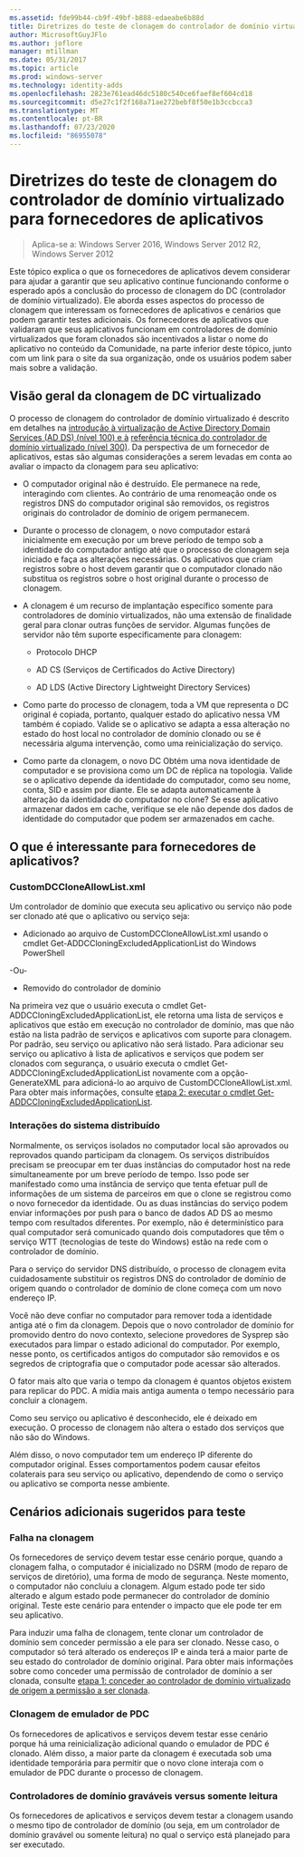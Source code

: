 ```yaml
---
ms.assetid: fde99b44-cb9f-49bf-b888-edaeabe6b88d
title: Diretrizes do teste de clonagem do controlador de domínio virtualizado para fornecedores de aplicativos
author: MicrosoftGuyJFlo
ms.author: joflore
manager: mtillman
ms.date: 05/31/2017
ms.topic: article
ms.prod: windows-server
ms.technology: identity-adds
ms.openlocfilehash: 2823e761ead46dc5180c540ce6faef8ef604cd18
ms.sourcegitcommit: d5e27c1f2f168a71ae272bebf8f50e1b3ccbcca3
ms.translationtype: MT
ms.contentlocale: pt-BR
ms.lasthandoff: 07/23/2020
ms.locfileid: "86955078"
---
```

# <a name="virtualized-domain-controller-cloning-test-guidance-for-application-vendors"></a>Diretrizes do teste de clonagem do controlador de domínio virtualizado para fornecedores de aplicativos

>Aplica-se a: Windows Server 2016, Windows Server 2012 R2, Windows Server 2012

Este tópico explica o que os fornecedores de aplicativos devem considerar para ajudar a garantir que seu aplicativo continue funcionando conforme o esperado após a conclusão do processo de clonagem do DC (controlador de domínio virtualizado). Ele aborda esses aspectos do processo de clonagem que interessam os fornecedores de aplicativos e cenários que podem garantir testes adicionais. Os fornecedores de aplicativos que validaram que seus aplicativos funcionam em controladores de domínio virtualizados que foram clonados são incentivados a listar o nome do aplicativo no conteúdo da Comunidade, na parte inferior deste tópico, junto com um link para o site da sua organização, onde os usuários podem saber mais sobre a validação.

## <a name="overview-of-virtualized-dc-cloning"></a>Visão geral da clonagem de DC virtualizado
O processo de clonagem do controlador de domínio virtualizado é descrito em detalhes na [introdução à virtualização de Active Directory Domain Services (AD DS) (nível 100) e à](../../introduction-to-active-directory-domain-services-ad-ds-virtualization-level-100.md) [referência técnica do controlador de domínio virtualizado (nível 300)](../../deploy/virtual-dc/virtualized-domain-controller-technical-reference--level-300-.md). Da perspectiva de um fornecedor de aplicativos, estas são algumas considerações a serem levadas em conta ao avaliar o impacto da clonagem para seu aplicativo:

-   O computador original não é destruído. Ele permanece na rede, interagindo com clientes. Ao contrário de uma renomeação onde os registros DNS do computador original são removidos, os registros originais do controlador de domínio de origem permanecem.

-   Durante o processo de clonagem, o novo computador estará inicialmente em execução por um breve período de tempo sob a identidade do computador antigo até que o processo de clonagem seja iniciado e faça as alterações necessárias. Os aplicativos que criam registros sobre o host devem garantir que o computador clonado não substitua os registros sobre o host original durante o processo de clonagem.

-   A clonagem é um recurso de implantação específico somente para controladores de domínio virtualizados, não uma extensão de finalidade geral para clonar outras funções de servidor. Algumas funções de servidor não têm suporte especificamente para clonagem:

    -   Protocolo DHCP

    -   AD CS (Serviços de Certificados do Active Directory)

    -   AD LDS (Active Directory Lightweight Directory Services)

-   Como parte do processo de clonagem, toda a VM que representa o DC original é copiada, portanto, qualquer estado do aplicativo nessa VM também é copiado. Valide se o aplicativo se adapta a essa alteração no estado do host local no controlador de domínio clonado ou se é necessária alguma intervenção, como uma reinicialização do serviço.

-   Como parte da clonagem, o novo DC Obtém uma nova identidade de computador e se provisiona como um DC de réplica na topologia. Valide se o aplicativo depende da identidade do computador, como seu nome, conta, SID e assim por diante. Ele se adapta automaticamente à alteração da identidade do computador no clone? Se esse aplicativo armazenar dados em cache, verifique se ele não depende dos dados de identidade do computador que podem ser armazenados em cache.

## <a name="what-is-interesting-for-application-vendors"></a>O que é interessante para fornecedores de aplicativos?

### <a name="customdccloneallowlistxml"></a>CustomDCCloneAllowList.xml
Um controlador de domínio que executa seu aplicativo ou serviço não pode ser clonado até que o aplicativo ou serviço seja:

-   Adicionado ao arquivo de CustomDCCloneAllowList.xml usando o cmdlet Get-ADDCCloningExcludedApplicationList do Windows PowerShell

-Ou-

-   Removido do controlador de domínio

Na primeira vez que o usuário executa o cmdlet Get-ADDCCloningExcludedApplicationList, ele retorna uma lista de serviços e aplicativos que estão em execução no controlador de domínio, mas que não estão na lista padrão de serviços e aplicativos com suporte para clonagem. Por padrão, seu serviço ou aplicativo não será listado. Para adicionar seu serviço ou aplicativo à lista de aplicativos e serviços que podem ser clonados com segurança, o usuário executa o cmdlet Get-ADDCCloningExcludedApplicationList novamente com a opção-GenerateXML para adicioná-lo ao arquivo de CustomDCCloneAllowList.xml. Para obter mais informações, consulte [etapa 2: executar o cmdlet Get-ADDCCloningExcludedApplicationList](/powershell/module/addsadministration/get-addccloningexcludedapplicationlist).

### <a name="distributed-system-interactions"></a>Interações do sistema distribuído
Normalmente, os serviços isolados no computador local são aprovados ou reprovados quando participam da clonagem. Os serviços distribuídos precisam se preocupar em ter duas instâncias do computador host na rede simultaneamente por um breve período de tempo. Isso pode ser manifestado como uma instância de serviço que tenta efetuar pull de informações de um sistema de parceiros em que o clone se registrou como o novo fornecedor da identidade. Ou as duas instâncias do serviço podem enviar informações por push para o banco de dados AD DS ao mesmo tempo com resultados diferentes. Por exemplo, não é determinístico para qual computador será comunicado quando dois computadores que têm o serviço WTT (tecnologias de teste do Windows) estão na rede com o controlador de domínio.

Para o serviço do servidor DNS distribuído, o processo de clonagem evita cuidadosamente substituir os registros DNS do controlador de domínio de origem quando o controlador de domínio de clone começa com um novo endereço IP.

Você não deve confiar no computador para remover toda a identidade antiga até o fim da clonagem. Depois que o novo controlador de domínio for promovido dentro do novo contexto, selecione provedores de Sysprep são executados para limpar o estado adicional do computador. Por exemplo, nesse ponto, os certificados antigos do computador são removidos e os segredos de criptografia que o computador pode acessar são alterados.

O fator mais alto que varia o tempo da clonagem é quantos objetos existem para replicar do PDC. A mídia mais antiga aumenta o tempo necessário para concluir a clonagem.

Como seu serviço ou aplicativo é desconhecido, ele é deixado em execução. O processo de clonagem não altera o estado dos serviços que não são do Windows.

Além disso, o novo computador tem um endereço IP diferente do computador original. Esses comportamentos podem causar efeitos colaterais para seu serviço ou aplicativo, dependendo de como o serviço ou aplicativo se comporta nesse ambiente.

## <a name="additional-scenarios-suggested-for-testing"></a>Cenários adicionais sugeridos para teste

### <a name="cloning-failure"></a>Falha na clonagem
Os fornecedores de serviço devem testar esse cenário porque, quando a clonagem falha, o computador é inicializado no DSRM (modo de reparo de serviços de diretório), uma forma de modo de segurança. Neste momento, o computador não concluiu a clonagem. Algum estado pode ter sido alterado e algum estado pode permanecer do controlador de domínio original. Teste este cenário para entender o impacto que ele pode ter em seu aplicativo.

Para induzir uma falha de clonagem, tente clonar um controlador de domínio sem conceder permissão a ele para ser clonado. Nesse caso, o computador só terá alterado os endereços IP e ainda terá a maior parte de seu estado do controlador de domínio original. Para obter mais informações sobre como conceder uma permissão de controlador de domínio a ser clonada, consulte [etapa 1: conceder ao controlador de domínio virtualizado de origem a permissão a ser clonada](../../get-started/virtual-dc/virtualized-domain-controller-deployment-and-configuration.md).

### <a name="pdc-emulator-cloning"></a>Clonagem de emulador de PDC
Os fornecedores de aplicativos e serviços devem testar esse cenário porque há uma reinicialização adicional quando o emulador de PDC é clonado. Além disso, a maior parte da clonagem é executada sob uma identidade temporária para permitir que o novo clone interaja com o emulador de PDC durante o processo de clonagem.

### <a name="writable-versus-read-only-domain-controllers"></a>Controladores de domínio graváveis versus somente leitura
Os fornecedores de aplicativos e serviços devem testar a clonagem usando o mesmo tipo de controlador de domínio (ou seja, em um controlador de domínio gravável ou somente leitura) no qual o serviço está planejado para ser executado.
